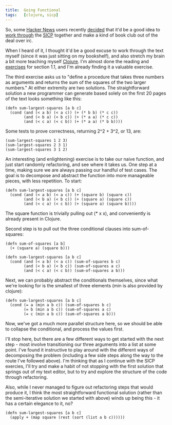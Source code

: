 ```yaml
---
title:  Going Functional
tags:   [clojure, sicp]
---
```


So, some [Hacker News][] users recently [decided][] that it'd be a good idea to [work through][] the [SICP][] together and make a kind of book club out of the deal over irc.

When I heard of it, I thought it'd be a good excuse to work through the text myself (since it was just sitting on my bookshelf), and also stretch my brain a bit more teaching myself [Clojure][].  I'm almost done the reading and [exercises][] for section 1.1, and I'm already finding it a valuable exercise.

[Hacker News]: http://news.ycombinator.com/
[decided]: http://news.ycombinator.com/item?id=428248
[work through]: http://groups.google.com/group/hacker-news-reads-sicp/
[SICP]: http://mitpress.mit.edu/sicp/
[Clojure]: http://clojure.org/
[exercises]: http://github.com/jamie/sicp/

The third exercise asks us to "define a procedure that takes three numbers as arguments and returns the sum of the squares of the two larger numbers."  At either extremity are two solutions.  The straightforward solution a new programmer can generate based solely on the first 20 pages of the text looks something like this:

    (defn sum-largest-squares [a b c]
      (cond (and (< a b) (< a c)) (+ (* b b) (* c c))
            (and (< b a) (< b c)) (+ (* a a) (* c c))
            (and (< c a) (< c b)) (+ (* a a) (* b b))))

Some tests to prove correctness, returning 2^2 + 3^2, or 13, are:

    (sum-largest-squares 1 2 3)
    (sum-largest-squares 2 3 1)
    (sum-largest-squares 3 1 2)

An interesting (and enlightening) exercise is to take our naive function, and just start randomly refactoring, and see where it takes us.  One step at a time, making sure we are always passing our handful of test cases.  The goal is to decompose and abstract the function into more manageable pieces, with less repetition.  To start:

    (defn sum-largest-squares [a b c]
      (cond (and (< a b) (< a c)) (+ (square b) (square c))
            (and (< b a) (< b c)) (+ (square a) (square c))
            (and (< c a) (< c b)) (+ (square a) (square b))))

The square function is trivially pulling out (* x x), and conveniently is already present in Clojure.

Second step is to pull out the three conditional clauses into sum-of-squares:

    (defn sum-of-squares [a b]
      (+ (square a) (square b)))

    (defn sum-largest-squares [a b c]
      (cond (and (< a b) (< a c)) (sum-of-squares b c)
            (and (< b a) (< b c)) (sum-of-squares a c)
            (and (< c a) (< c b)) (sum-of-squares a b)))

Next, we can probably abstract the conditionals themselves, since what we're looking for is the smallest of three elements (min is also provided by clojure):

    (defn sum-largest-squares [a b c]
      (cond (= a (min a b c)) (sum-of-squares b c)
            (= b (min a b c)) (sum-of-squares a c)
            (= c (min a b c)) (sum-of-squares a b)))

Now, we've got a much more parallel structure here, so we should be able to collapse the conditional, and process the values first.

I'll stop here, but there are a few different ways to get started with the next step - most involve transitioning our three arguments into a list at some point.  I've found it instructive to play around with the different ways of decomposing the problem (including a few side steps along the way to the route I've followed above).  I'm thinking that as I continue with the SICP exercies, I'll try and make a habit of not stopping with the first solution that springs out of my text editor, but to try and explore the structure of the code through refactoring.

Also, while I never managed to figure out refactoring steps that would produce it, I think the most straightforward functional solution (rather than the semi-iterative solution we started with above) winds up being this - it has a certain elegance to it, no?

    (defn sum-largest-squares [a b c]
      (apply + (map square (rest (sort (list a b c))))))
